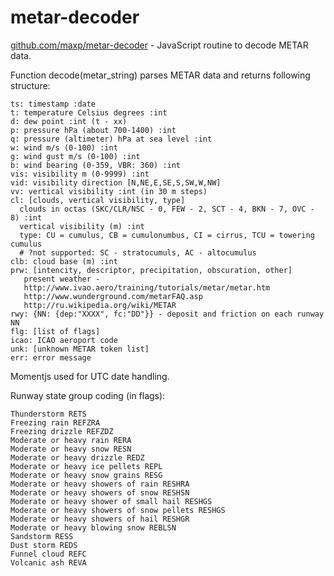 metar-decoder
=============

[github.com/maxp/metar-decoder](http://github.com/maxp/metar-decoder) -
JavaScript routine to decode METAR data.


Function decode(metar_string) parses METAR data
and returns following structure:

    ts: timestamp :date
    t: temperature Celsius degrees :int
    d: dew point :int (t - xx)
    p: pressure hPa (about 700-1400) :int
    q: pressure (altimeter) hPa at sea level :int
    w: wind m/s (0-100) :int
    g: wind gust m/s (0-100) :int
    b: wind bearing (0-359, VBR: 360) :int
    vis: visibility m (0-9999) :int
    vid: visibility direction [N,NE,E,SE,S,SW,W,NW]
    vv: vertical visibility :int (in 30 m steps)
    cl: [clouds, vertical visibility, type]
      clouds in octas (SKC/CLR/NSC - 0, FEW - 2, SCT - 4, BKN - 7, OVC - 8) :int
      vertical visibility (m) :int
      type: CU = cumulus, CB = cumulonumbus, CI = cirrus, TCU = towering cumulus
      # ?not supported: SC - stratocumuls, AC - altocumulus
    clb: cloud base (m) :int
    prw: [intencity, descriptor, precipitation, obscuration, other]
       present weather -
       http://www.ivao.aero/training/tutorials/metar/metar.htm
       http://www.wunderground.com/metarFAQ.asp
       http://ru.wikipedia.org/wiki/METAR
    rwy: {NN: {dep:"XXXX", fc:"DD"}} - deposit and friction on each runway NN
    flg: [list of flags]
    icao: ICAO aeroport code
    unk: [unknown METAR token list]
    err: error message

Momentjs used for UTC date handling.


Runway state group coding (in flags):

    Thunderstorm RETS
    Freezing rain REFZRA
    Freezing drizzle REFZDZ
    Moderate or heavy rain RERA
    Moderate or heavy snow RESN
    Moderate or heavy drizzle REDZ
    Moderate or heavy ice pellets REPL
    Moderate or heavy snow grains RESG
    Moderate or heavy showers of rain RESHRA
    Moderate or heavy showers of snow RESHSN
    Moderate or heavy shower of small hail RESHGS
    Moderate or heavy showers of snow pellets RESHGS
    Moderate or heavy showers of hail RESHGR
    Moderate or heavy blowing snow REBLSN
    Sandstorm RESS
    Dust storm REDS
    Funnel cloud REFC
    Volcanic ash REVA

